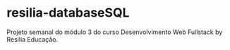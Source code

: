 # resilia-databaseSQL

Projeto semanal do módulo 3 do curso Desenvolvimento Web Fullstack by Resilia Educação.

